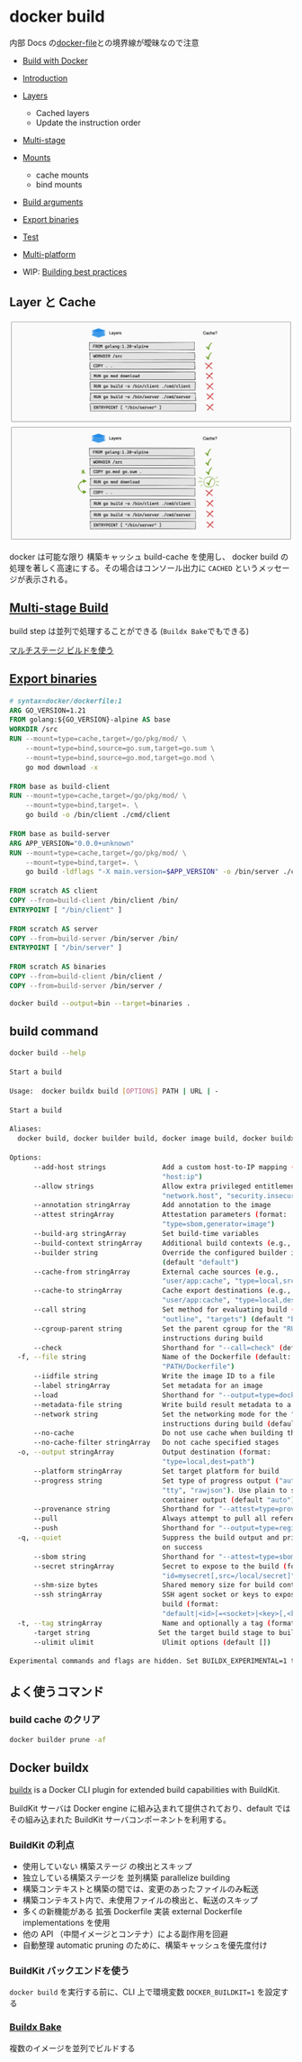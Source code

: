# docker build

内部 Docs の[docker-file](./docker-file.md)との境界線が曖昧なので注意

- [Build with Docker](https://docs.docker.com/build/guide/)
- [Introduction](https://docs.docker.com/build/guide/intro/)
- [Layers](https://docs.docker.com/build/guide/layers/)
  - Cached layers
  - Update the instruction order
- [Multi-stage](https://docs.docker.com/build/guide/multi-stage/)
- [Mounts](https://docs.docker.com/build/guide/mounts/)
  - cache mounts
  - bind mounts
- [Build arguments](https://docs.docker.com/build/guide/build-args/)
- [Export binaries](https://docs.docker.com/build/guide/export/)
- [Test](https://docs.docker.com/build/guide/test/)
- [Multi-platform](https://docs.docker.com/build/guide/multi-platform/)

- WIP: [Building best practices](https://docs.docker.com/build/building/best-practices/)

## Layer と Cache

![layer1](../images/docker-layer1.png "layer1")
![layer2](../images/docker-layer2.png "layer2")

docker は可能な限り 構築キャッシュ build-cache を使用し、 docker build の処理を著しく高速にする。その場合はコンソール出力に `CACHED` というメッセージが表示される。

## [Multi-stage Build](https://docs.docker.com/build/guide/multi-stage/)

build step は並列で処理することができる (`Buildx Bake`でもできる)

[マルチステージ ビルドを使う](https://docs.docker.jp/develop/develop-images/multistage-build.html)

## [Export binaries](https://docs.docker.com/build/guide/export/)

```dockerfile
# syntax=docker/dockerfile:1
ARG GO_VERSION=1.21
FROM golang:${GO_VERSION}-alpine AS base
WORKDIR /src
RUN --mount=type=cache,target=/go/pkg/mod/ \
    --mount=type=bind,source=go.sum,target=go.sum \
    --mount=type=bind,source=go.mod,target=go.mod \
    go mod download -x

FROM base as build-client
RUN --mount=type=cache,target=/go/pkg/mod/ \
    --mount=type=bind,target=. \
    go build -o /bin/client ./cmd/client

FROM base as build-server
ARG APP_VERSION="0.0.0+unknown"
RUN --mount=type=cache,target=/go/pkg/mod/ \
    --mount=type=bind,target=. \
    go build -ldflags "-X main.version=$APP_VERSION" -o /bin/server ./cmd/server

FROM scratch AS client
COPY --from=build-client /bin/client /bin/
ENTRYPOINT [ "/bin/client" ]

FROM scratch AS server
COPY --from=build-server /bin/server /bin/
ENTRYPOINT [ "/bin/server" ]

FROM scratch AS binaries
COPY --from=build-client /bin/client /
COPY --from=build-server /bin/server /
```

```sh
docker build --output=bin --target=binaries .
```

## build command

```sh
docker build --help

Start a build

Usage:  docker buildx build [OPTIONS] PATH | URL | -

Start a build

Aliases:
  docker build, docker builder build, docker image build, docker buildx b

Options:
      --add-host strings              Add a custom host-to-IP mapping (format:
                                      "host:ip")
      --allow strings                 Allow extra privileged entitlement (e.g.,
                                      "network.host", "security.insecure")
      --annotation stringArray        Add annotation to the image
      --attest stringArray            Attestation parameters (format:
                                      "type=sbom,generator=image")
      --build-arg stringArray         Set build-time variables
      --build-context stringArray     Additional build contexts (e.g., name=path)
      --builder string                Override the configured builder instance
                                      (default "default")
      --cache-from stringArray        External cache sources (e.g.,
                                      "user/app:cache", "type=local,src=path/to/dir")
      --cache-to stringArray          Cache export destinations (e.g.,
                                      "user/app:cache", "type=local,dest=path/to/dir")
      --call string                   Set method for evaluating build ("check",
                                      "outline", "targets") (default "build")
      --cgroup-parent string          Set the parent cgroup for the "RUN"
                                      instructions during build
      --check                         Shorthand for "--call=check" (default )
  -f, --file string                   Name of the Dockerfile (default:
                                      "PATH/Dockerfile")
      --iidfile string                Write the image ID to a file
      --label stringArray             Set metadata for an image
      --load                          Shorthand for "--output=type=docker"
      --metadata-file string          Write build result metadata to a file
      --network string                Set the networking mode for the "RUN"
                                      instructions during build (default "default")
      --no-cache                      Do not use cache when building the image
      --no-cache-filter stringArray   Do not cache specified stages
  -o, --output stringArray            Output destination (format:
                                      "type=local,dest=path")
      --platform stringArray          Set target platform for build
      --progress string               Set type of progress output ("auto", "plain",
                                      "tty", "rawjson"). Use plain to show
                                      container output (default "auto")
      --provenance string             Shorthand for "--attest=type=provenance"
      --pull                          Always attempt to pull all referenced images
      --push                          Shorthand for "--output=type=registry"
  -q, --quiet                         Suppress the build output and print image ID
                                      on success
      --sbom string                   Shorthand for "--attest=type=sbom"
      --secret stringArray            Secret to expose to the build (format:
                                      "id=mysecret[,src=/local/secret]")
      --shm-size bytes                Shared memory size for build containers
      --ssh stringArray               SSH agent socket or keys to expose to the
                                      build (format:
                                      "default|<id>[=<socket>|<key>[,<key>]]")
  -t, --tag stringArray               Name and optionally a tag (format: "name:tag")
      -target string                 Set the target build stage to build
      --ulimit ulimit                 Ulimit options (default [])

Experimental commands and flags are hidden. Set BUILDX_EXPERIMENTAL=1 to show them.
```

## よく使うコマンド

### build cache のクリア

```sh
docker builder prune -af
```

## Docker buildx

[buildx](https://github.com/docker/buildx) is a Docker CLI plugin for extended build capabilities with BuildKit.

BuildKit サーバは Docker engine に組み込まれて提供されており、default ではその組み込まれた BuildKit サーバコンポーネントを利用する。

### BuildKit の利点

- 使用していない 構築ステージ の検出とスキップ
- 独立している構築ステージを 並列構築 parallelize building
- 構築コンテキストと構築の間では、変更のあったファイルのみ転送
- 構築コンテキスト内で、未使用ファイルの検出と、転送のスキップ
- 多くの新機能がある 拡張 Dockerfile 実装 external Dockerfile implementations を使用
- 他の API （中間イメージとコンテナ）による副作用を回避
- 自動整理 automatic pruning のために、構築キャッシュを優先度付け

### BuildKit バックエンドを使う

`docker build` を実行する前に、CLI 上で環境変数 `DOCKER_BUILDKIT=1` を設定する

### [Buildx Bake](https://docs.docker.com/build/bake/)

複数のイメージを並列でビルドする
